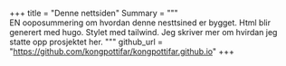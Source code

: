 +++
title =  "Denne nettsiden"
Summary = """\
    EN ooposummering om hvordan denne nesttsined er bygget. Html blir generert 
    med hugo. Stylet med tailwind. Jeg skriver mer om hvirdan jeg statte opp prosjektet
    her.
"""
github_url = "https://github.com/kongpottifar/kongpottifar.github.io"
+++
